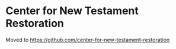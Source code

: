 <h1>Center for New Testament Restoration</h1>

Moved to https://github.com/center-for-new-testament-restoration
